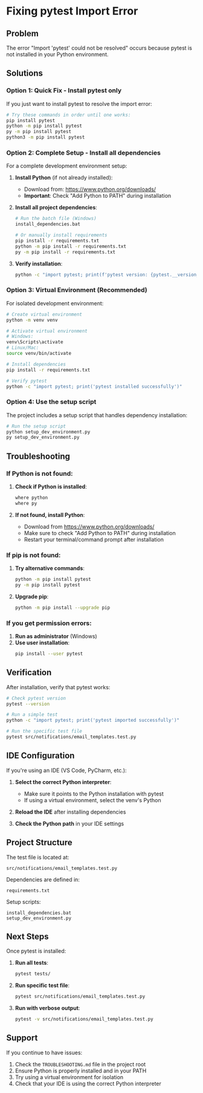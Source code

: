 # Fixing pytest Import Error

## Problem
The error "Import 'pytest' could not be resolved" occurs because pytest is not installed in your Python environment.

## Solutions

### Option 1: Quick Fix - Install pytest only
If you just want to install pytest to resolve the import error:

```bash
# Try these commands in order until one works:
pip install pytest
python -m pip install pytest
py -m pip install pytest
python3 -m pip install pytest
```

### Option 2: Complete Setup - Install all dependencies
For a complete development environment setup:

1. **Install Python** (if not already installed):
   - Download from: https://www.python.org/downloads/
   - **Important**: Check "Add Python to PATH" during installation

2. **Install all project dependencies**:
   ```bash
   # Run the batch file (Windows)
   install_dependencies.bat
   
   # Or manually install requirements
   pip install -r requirements.txt
   python -m pip install -r requirements.txt
   py -m pip install -r requirements.txt
   ```

3. **Verify installation**:
   ```bash
   python -c "import pytest; print(f'pytest version: {pytest.__version__}')"
   ```

### Option 3: Virtual Environment (Recommended)
For isolated development environment:

```bash
# Create virtual environment
python -m venv venv

# Activate virtual environment
# Windows:
venv\Scripts\activate
# Linux/Mac:
source venv/bin/activate

# Install dependencies
pip install -r requirements.txt

# Verify pytest
python -c "import pytest; print('pytest installed successfully')"
```

### Option 4: Use the setup script
The project includes a setup script that handles dependency installation:

```bash
# Run the setup script
python setup_dev_environment.py
py setup_dev_environment.py
```

## Troubleshooting

### If Python is not found:
1. **Check if Python is installed**:
   ```bash
   where python
   where py
   ```

2. **If not found, install Python**:
   - Download from https://www.python.org/downloads/
   - Make sure to check "Add Python to PATH" during installation
   - Restart your terminal/command prompt after installation

### If pip is not found:
1. **Try alternative commands**:
   ```bash
   python -m pip install pytest
   py -m pip install pytest
   ```

2. **Upgrade pip**:
   ```bash
   python -m pip install --upgrade pip
   ```

### If you get permission errors:
1. **Run as administrator** (Windows)
2. **Use user installation**:
   ```bash
   pip install --user pytest
   ```

## Verification

After installation, verify that pytest works:

```bash
# Check pytest version
pytest --version

# Run a simple test
python -c "import pytest; print('pytest imported successfully')"

# Run the specific test file
pytest src/notifications/email_templates.test.py
```

## IDE Configuration

If you're using an IDE (VS Code, PyCharm, etc.):

1. **Select the correct Python interpreter**:
   - Make sure it points to the Python installation with pytest
   - If using a virtual environment, select the venv's Python

2. **Reload the IDE** after installing dependencies

3. **Check the Python path** in your IDE settings

## Project Structure

The test file is located at:
```
src/notifications/email_templates.test.py
```

Dependencies are defined in:
```
requirements.txt
```

Setup scripts:
```
install_dependencies.bat
setup_dev_environment.py
```

## Next Steps

Once pytest is installed:

1. **Run all tests**:
   ```bash
   pytest tests/
   ```

2. **Run specific test file**:
   ```bash
   pytest src/notifications/email_templates.test.py
   ```

3. **Run with verbose output**:
   ```bash
   pytest -v src/notifications/email_templates.test.py
   ```

## Support

If you continue to have issues:

1. Check the `TROUBLESHOOTING.md` file in the project root
2. Ensure Python is properly installed and in your PATH
3. Try using a virtual environment for isolation
4. Check that your IDE is using the correct Python interpreter 